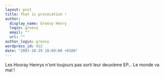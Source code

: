 ```yaml
---
layout: post
title: That is provocation !
author:
  display_name: Groovy Henry
  login: groovy
  email: ""
  url: ""
author_login: groovy
wordpress_id: 422
date: "2007-10-29 18:09:00 +0100"
---
```


Les Hooray Henrys n'ont toujours pas sorti leur deuxième EP… Le monde va mal !
